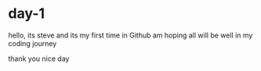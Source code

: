 # day-1
hello, its steve and its my first time in Github am hoping all will be well in my coding journey

thank you 
  nice day
